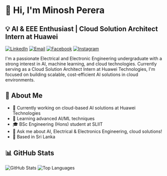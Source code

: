# 👋 Hi, I'm Minosh Perera

## 💡 AI & EEE Enthusiast | Cloud Solution Architect Intern at Huawei

[![LinkedIn](https://img.shields.io/badge/LinkedIn-Connect-blue?style=for-the-badge&logo=linkedin)](https://linkedin.com/in/minoshperera)
[![Email](https://img.shields.io/badge/Email-Contact-red?style=for-the-badge&logo=gmail)](mailto:sithijaperera3@gmail.com)
[![Facebook](https://img.shields.io/badge/Facebook-Profile-blue?style=for-the-badge&logo=facebook)](https://www.facebook.com/minosh.pereraa)
[![Instagram](https://img.shields.io/badge/Instagram-Profile-e4405f?style=for-the-badge&logo=instagram)](https://www.instagram.com/minosh.perera/)

I'm a passionate Electrical and Electronic Engineering undergraduate with a strong interest in AI, machine learning, and cloud technologies. Currently serving as a Cloud Solution Architect Intern at Huawei Technologies, I'm focused on building scalable, cost-efficient AI solutions in cloud environments.

## 🚀 About Me

- 🔭 Currently working on cloud-based AI solutions at Huawei Technologies
- 🌱 Learning advanced AI/ML techniques
- 🎓 BSc Engineering (Hons) student at SLIIT
- 💬 Ask me about AI, Electrical & Electronics Engineering, cloud solutions!
- 📍 Based in Sri Lanka

## 📊 GitHub Stats

![GitHub Stats](https://github-readme-stats.vercel.app/api?username=minosh-perera&show_icons=true&theme=radical)
![Top Languages](https://github-readme-stats.vercel.app/api/top-langs/?username=minosh-perera&layout=compact&theme=radical)
